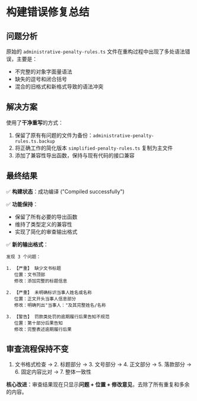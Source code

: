 # 构建错误修复总结

## 问题分析
原始的 `administrative-penalty-rules.ts` 文件在重构过程中出现了多处语法错误，主要是：
- 不完整的对象字面量语法
- 缺失的逗号和闭合括号
- 混合的旧格式和新格式导致的语法冲突

## 解决方案
使用了**干净重写**的方式：
1. 保留了原有有问题的文件为备份：`administrative-penalty-rules.ts.backup`
2. 将正确工作的简化版本 `simplified-penalty-rules.ts` 复制为主文件
3. 添加了兼容性导出函数，保持与现有代码的接口兼容

## 最终结果

✅ **构建状态**：成功编译 ("Compiled successfully")

✅ **功能保持**：
- 保留了所有必要的导出函数
- 维持了类型定义的兼容性
- 实现了简化的审查输出格式

✅ **新的输出格式**：
```
发现 3 个问题：

1. 【严重】 缺少文书标题
   位置：文书顶部
   修改：添加完整的标题信息

2. 【严重】 未明确标识当事人姓名或名称
   位置：正文开头当事人信息部分
   修改：明确列出"当事人："及其完整姓名/名称

3. 【警告】 罚款类处罚的逾期履行后果告知不规范
   位置：第十部分后果告知
   修改：完整表述逾期履行后果
```

## 审查流程保持不变
1. 文书格式检查 → 2. 标题部分 → 3. 文号部分 → 4. 正文部分 → 5. 落款部分 → 6. 固定内容比对 → 7. 整体一致性

**核心改进**：审查结果现在只显示**问题 + 位置 + 修改意见**，去除了所有重复和多余的内容。